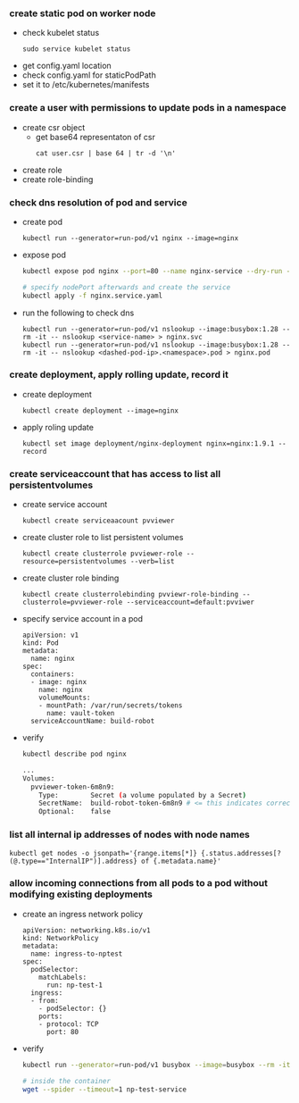 ### create static pod on worker node
* check kubelet status
  ```
  sudo service kubelet status
  ```
* get config.yaml location
* check config.yaml for staticPodPath
* set it to /etc/kubernetes/manifests
### create a user  with permissions to update pods in a namespace
* create csr object
  * get base64 representaton of csr
    ```
    cat user.csr | base 64 | tr -d '\n' 
    ```
* create role
* create role-binding
### check dns resolution of pod and service
* create pod
  ```
  kubectl run --generator=run-pod/v1 nginx --image=nginx
  ```
* expose pod
  ```bash
  kubectl expose pod nginx --port=80 --name nginx-service --dry-run -o yaml > nginx.service.yaml
  
  # specify nodePort afterwards and create the service
  kubectl apply -f nginx.service.yaml
  ```
* run the following to check dns
  ```
  kubectl run --generator=run-pod/v1 nslookup --image:busybox:1.28 --rm -it -- nslookup <service-name> > nginx.svc
  kubectl run --generator=run-pod/v1 nslookup --image:busybox:1.28 --rm -it -- nslookup <dashed-pod-ip>.<namespace>.pod > nginx.pod
  ```
### create deployment, apply rolling update, record it
* create deployment
  ```
  kubectl create deployment --image=nginx
  ```
* apply roling update
  ```
  kubectl set image deployment/nginx-deployment nginx=nginx:1.9.1 --record
  ```
### create serviceaccount that has access to list all persistentvolumes
* create service account
  ```
  kubectl create serviceaacount pvviewer
  ```
* create cluster role to list persistent volumes
  ```
  kubectl create clusterrole pvviewer-role --resource=persistentvolumes --verb=list
  ```
* create cluster role binding
  ```
  kubectl create clusterrolebinding pvviewr-role-binding --clusterrole=pvviewer-role --serviceaccount=default:pvviwer
  ```
* specify service account in a pod
  ```
  apiVersion: v1
  kind: Pod
  metadata:
    name: nginx
  spec:
    containers:
    - image: nginx
      name: nginx
      volumeMounts:
      - mountPath: /var/run/secrets/tokens
        name: vault-token
    serviceAccountName: build-robot
  ```
* verify
  ```bash
  kubectl describe pod nginx
  
  ...
  Volumes:
    pvviewer-token-6m8n9:
      Type:        Secret (a volume populated by a Secret)
      SecretName:  build-robot-token-6m8n9 # <= this indicates correct use of the service account
      Optional:    false
  ```
### list all internal ip addresses of nodes with node names
  ```
  kubectl get nodes -o jsonpath='{range.items[*]} {.status.addresses[?(@.type=="InternalIP")].address} of {.metadata.name}'
  ```
### allow incoming connections from all pods to a pod without modifying existing deployments
* create an ingress network policy
  ```
  apiVersion: networking.k8s.io/v1
  kind: NetworkPolicy
  metadata:
    name: ingress-to-nptest
  spec:
    podSelector:
      matchLabels:
        run: np-test-1
    ingress:
    - from:
      - podSelector: {}
      ports:
      - protocol: TCP
        port: 80
  ```
* verify 
  ```bash
  kubectl run --generator=run-pod/v1 busybox --image=busybox --rm -it -- sh
  
  # inside the container
  wget --spider --timeout=1 np-test-service
  ```
